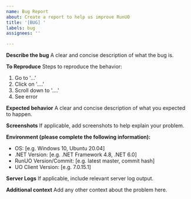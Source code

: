 ```yaml
---
name: Bug Report
about: Create a report to help us improve RunUO
title: '[BUG] '
labels: bug
assignees: ''

---
```


**Describe the bug**
A clear and concise description of what the bug is.

**To Reproduce**
Steps to reproduce the behavior:
1. Go to '...'
2. Click on '....'
3. Scroll down to '....'
4. See error

**Expected behavior**
A clear and concise description of what you expected to happen.

**Screenshots**
If applicable, add screenshots to help explain your problem.

**Environment (please complete the following information):**
 - OS: [e.g. Windows 10, Ubuntu 20.04]
 - .NET Version: [e.g. .NET Framework 4.8, .NET 6.0]
 - RunUO Version/Commit: [e.g. latest master, commit hash]
 - UO Client Version: [e.g. 7.0.15.1]

**Server Logs**
If applicable, include relevant server log output.

**Additional context**
Add any other context about the problem here.